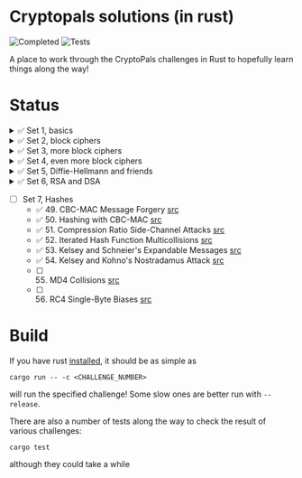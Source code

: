 Cryptopals solutions (in rust)
====

![Completed](https://img.shields.io/github/v/tag/tveness/cryptopals?label=completed%20to%20challenge&style=for-the-badge)
![Tests](https://img.shields.io/github/actions/workflow/status/tveness/cryptopals/rust.yml?label=Tests&style=for-the-badge)

A place to work through the CryptoPals challenges in Rust to hopefully learn things along the way!

# Status

<details>
<summary>✅ Set 1, basics</summary>

  - ✅ 1. Convert hex to base64 [src](src/set1/challenge01.rs)
  - ✅ 2. Fixed XOR [src](src/set1/challenge02.rs)
  - ✅ 3. Single-byte XOR cipher [src](src/set1/challenge03.rs)
  - ✅ 4. Detect single-character XOR [src](src/set1/challenge04.rs)
  - ✅ 5. Implement repeating-key XOR [src](src/set1/challenge05.rs)
  - ✅ 6. Break repeating-key XOR [src](src/set1/challenge06.rs)
  - ✅ 7. AES in ECB mode [src](src/set1/challenge07.rs)
  - ✅ 8. Detect AES in ECB mode [src](src/set1/challenge08.rs)

</details>
<details>
<summary>✅ Set 2, block ciphers</summary>

  - ✅ 9. Implement PKCS#7 padding [src](src/set2/challenge09.rs)
  - ✅ 10. Implement CBC mode [src](src/set2/challenge10.rs)
  - ✅ 11. An ECB/CBC detection oracle [src](src/set2/challenge11.rs)
  - ✅ 12. Byte-at-a-time ECB decryption (Simple) [src](src/set2/challenge12.rs)
  - ✅ 13. ECB cut-and-paste [src](src/set2/challenge13.rs)
  - ✅ 14. Byte-at-a-time ECB decryption (Harder) [src](src/set2/challenge14.rs)
  - ✅ 15. PKCS#7 padding validation [src](src/set2/challenge15.rs)
  - ✅ 16. CBC bitflipping attacks [src](src/set2/challenge16.rs)
</details>
<details>
<summary>✅ Set 3, more block ciphers</summary>

  - ✅ 17. The CBC padding oracle [src](src/set3/challenge17.rs)
  - ✅ 18. Implement CTR, the stream cipher mode [src](src/set3/challenge18.rs)
  - ✅ 19. Break fixed-nonce CTR mode using substitutions [src](src/set3/challenge19.rs)
  - ✅ 20. Break fixed-nonce CTR statistically [src](src/set3/challenge20.rs)
  - ✅ 21. Implement the MT19937 Mersenne Twister RNG [src](src/set3/challenge21.rs)
  - ✅ 22. Crack an MT19937 seed [src](src/set3/challenge22.rs)
  - ✅ 23. Clone an MT19937 RNG from its output [src](src/set3/challenge23.rs)
  - ✅ 24. Create the MT19937 stream cipher and break it [src](src/set3/challenge24.rs)
</details>
<details>
<summary>✅ Set 4, even more block ciphers</summary>

  - ✅ 25. Break "random access read/write" AES CTR [src](src/set4/challenge25.rs)
  - ✅ 26. CTR bitflipping [src](src/set4/challenge26.rs)
  - ✅ 27. Recover the key from CBC with IV=Key [src](src/set4/challenge27.rs)
  - ✅ 28. Implement a SHA-1 keyed MAC [src](src/set4/challenge28.rs)
  - ✅ 29. Break a SHA-1 keyed MAC using length extension [src](src/set4/challenge29.rs)
  - ✅ 30. Break an MD4 keyed MAC using length extension [src](src/set4/challenge30.rs)
  - ✅ 31. Implement and break HMAC-SHA1 with an artificial timing leak [src](src/set4/challenge31.rs)
  - ✅ 32. Break HMAC-SHA1 with a slightly less artificial timing leak [src](src/set4/challenge32.rs)
</details>
<details>
<summary>✅ Set 5, Diffie-Hellmann and friends</summary>

  - ✅ 33. Implement Diffie-Hellman [src](src/set5/challenge33.rs)
  - ✅ 34. Implement a MITM key-fixing attack on Diffie-Hellman with parameter
  injection [src](src/set5/challenge34.rs)
  - ✅ 35. Implement DH with negotiated groups, and break with malicious "g"
  parameters [src](src/set5/challenge35.rs)
  - ✅ 36. Implement Secure Remote Password (SRP) [src](src/set5/challenge36.rs)
  - ✅ 37. Break SRP with a zero key [src](src/set5/challenge37.rs)
  - ✅ 38. Offline dictionary attack on simplified SRP [src](src/set5/challenge38.rs)
  - ✅ 39. Implement RSA [src](src/set5/challenge39.rs)
  - ✅ 40. Implement an E=3 RSA Broadcast attack [src](src/set5/challenge40.rs)
</details>
<details>
<summary>✅ Set 6, RSA and DSA </summary>

  - ✅ 41. Implement unpadded message recovery oracle [src](src/set6/challenge41.rs)
  - ✅ 42. Bleichenbacher's e=3 RSA Attack [src](src/set6/challenge42.rs)
  - ✅ 43. DSA key recovery from nonce [src](src/set6/challenge43.rs)
  - ✅ 44. DSA nonce recovery from repeated nonce [src](src/set6/challenge44.rs)
  - ✅ 45. DSA parameter tampering [src](src/set6/challenge45.rs)
  - ✅ 46. RSA parity oracle [src](src/set6/challenge46.rs)
  - ✅ 47. Bleichenbacher's PKCS 1.5 Padding Oracle (Simple Case) [src](src/set6/challenge47.rs)
  - ✅ 48. Bleichenbacher's PKCS 1.5 Padding Oracle (Complete Case) [src](src/set6/challenge48.rs)
</details>

- [ ] Set 7, Hashes
  - ✅ 49. CBC-MAC Message Forgery [src](src/set7/challenge49.rs)
  - ✅ 50. Hashing with CBC-MAC [src](src/set7/challenge50.rs)
  - ✅ 51. Compression Ratio Side-Channel Attacks [src](src/set7/challenge51.rs)
  - ✅ 52. Iterated Hash Function Multicollisions [src](src/set7/challenge52.rs)
  - ✅ 53. Kelsey and Schneier's Expandable Messages [src](src/set7/challenge53.rs)
  - ✅ 54. Kelsey and Kohno's Nostradamus Attack [src](src/set7/challenge54.rs)
  - [ ] 55. MD4 Collisions [src](src/set7/challenge55.rs)
  - [ ] 56. RC4 Single-Byte Biases [src](src/set7/challenge56.rs)

# Build

If you have rust [installed](https://rustup.rs/), it should be as simple as
```
cargo run -- -c <CHALLENGE_NUMBER>
```
will run the specified challenge! Some slow ones are better run with `--release`.

There are also a number of tests along the way to check the result of
various challenges:
```
cargo test
```
although they could take a while
